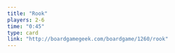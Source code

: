 ```yaml
---
title: "Rook"
players: 2-6
time: "0:45"
type: card
link: "http://boardgamegeek.com/boardgame/1260/rook"
---
```

